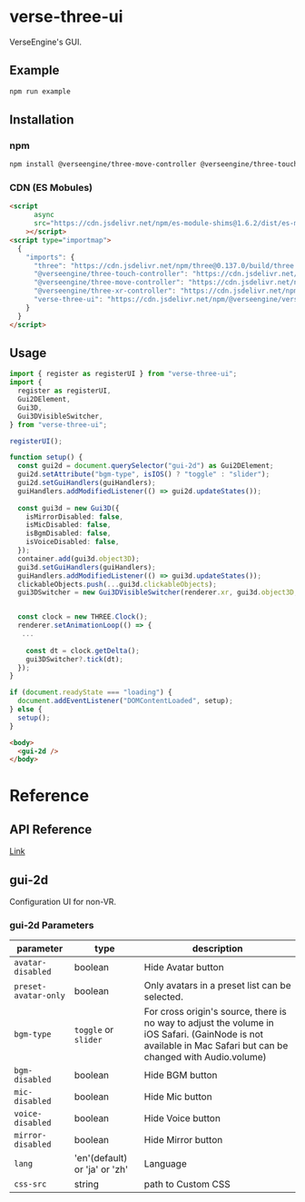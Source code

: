 # verse-three-ui
VerseEngine's GUI. 

## Example
```bash
npm run example
```

## Installation
### npm
```bash
npm install @verseengine/three-move-controller @verseengine/three-touch-controller @verseengine/three-xr-controller @verseengine/verse-three-ui
```

### CDN (ES Mobules)
```html
<script
      async
      src="https://cdn.jsdelivr.net/npm/es-module-shims@1.6.2/dist/es-module-shims.min.js"
    ></script>
<script type="importmap">
  {
    "imports": {
      "three": "https://cdn.jsdelivr.net/npm/three@0.137.0/build/three.module.js",
      "@verseengine/three-touch-controller": "https://cdn.jsdelivr.net/npm/@verseengine/three-touch-controller/dist/esm/index.js",
      "@verseengine/three-move-controller": "https://cdn.jsdelivr.net/npm/@verseengine/three-move-controller/dist/esm/index.js",
      "@verseengine/three-xr-controller": "https://cdn.jsdelivr.net/npm/@verseengine/three-xr-controller/dist/esm/index.js",
      "verse-three-ui": "https://cdn.jsdelivr.net/npm/@verseengine/verse-three-ui/dist/esm/index.js"
    }
  }
</script>
```


## Usage
```typescript
import { register as registerUI } from "verse-three-ui";
import {
  register as registerUI,
  Gui2DElement,
  Gui3D,
  Gui3DVisibleSwitcher,
} from "verse-three-ui";

registerUI();

function setup() {
  const gui2d = document.querySelector("gui-2d") as Gui2DElement;
  gui2d.setAttribute("bgm-type", isIOS() ? "toggle" : "slider");
  gui2d.setGuiHandlers(guiHandlers);
  guiHandlers.addModifiedListener(() => gui2d.updateStates());
  
  const gui3d = new Gui3D({
    isMirrorDisabled: false,
    isMicDisabled: false,
    isBgmDisabled: false,
    isVoiceDisabled: false,
  });
  container.add(gui3d.object3D);
  gui3d.setGuiHandlers(guiHandlers);
  guiHandlers.addModifiedListener(() => gui3d.updateStates());
  clickableObjects.push(...gui3d.clickableObjects);
  gui3DSwitcher = new Gui3DVisibleSwitcher(renderer.xr, gui3d.object3D, camera);


  const clock = new THREE.Clock();
  renderer.setAnimationLoop(() => {
   ...
 
    const dt = clock.getDelta();
    gui3DSwitcher?.tick(dt);
  });
}

if (document.readyState === "loading") {
  document.addEventListener("DOMContentLoaded", setup);
} else {
  setup();
}
```
```html
<body>
  <gui-2d />
</body>
```


# Reference

## API Reference
[Link](docs/verse-three-ui.md)


## gui-2d
Configuration UI for non-VR.

### gui-2d Parameters
| parameter | type    | description                                      |
| --------- | ------- | ------------------------------------------------ |
| `avatar-disabled` | boolean | Hide Avatar button |
| `preset-avatar-only` | boolean | Only avatars in a preset list can be selected. |
| `bgm-type` | `toggle` or `slider` | For cross origin's source, there is no way to adjust the volume in iOS Safari. (GainNode is not available in Mac Safari but can be changed with Audio.volume) |
| `bgm-disabled` | boolean | Hide BGM button |
| `mic-disabled` | boolean | Hide Mic button |
| `voice-disabled` | boolean | Hide Voice button |
| `mirror-disabled` | boolean | Hide Mirror button |
| `lang` | 'en'(default) or 'ja' or 'zh' | Language |
| `css-src` | string | path to Custom CSS |

